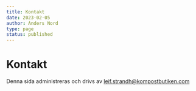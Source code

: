 ```yaml
---
title: Kontakt
date: 2023-02-05
author: Anders Nord
type: page
status: published
---
```


# Kontakt

Denna sida administreras och drivs av  [leif.strandh@kompostbutiken.com](mailto:leif.strandh@kompostbutiken.com)
